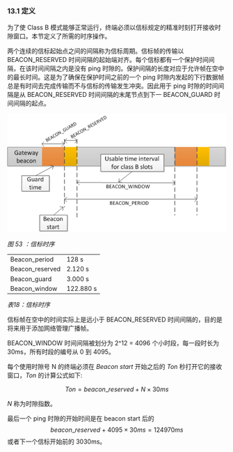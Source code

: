 ### 13.1 定义

为了使 Class B 模式能够正常运行，终端必须以信标规定的精准时刻打开接收时隙窗口。本节定义了所需的时序操作。

两个连续的信标起始点之间的间隔称为信标周期。信标帧的传输以 BEACON_RESERVED 时间间隔的起始端对齐。每个信标都有一个保护时间间隔，在该时间间隔之内是没有 ping 时隙的。保护间隔的长度对应于允许帧在空中的最长时间。这是为了确保在保护时间之前的一个 ping 时隙内发起的下行数据帧总是有时间去完成传输而不与信标的传输发生冲突。因此用于 ping 时隙的时间间隔是从 BEACON_RESERVED 时间间隔的末尾节点到下一 BEACON_GUARD 时间间隔的起点。

![](/media/Beacon_timing.png)

*图 53 ：信标时序*

<table>
   <tr>
      <td>Beacon_period</td>
      <td>128 s</td>
   </tr>
   <tr>
      <td>Beacon_reserved</td>
      <td>2.120 s</td>
   </tr>
   <tr>
      <td>Beacon_guard</td>
      <td>3.000 s</td>
   </tr>
   <tr>
      <td>Beacon_window</td>
      <td>122.880 s</td>
   </tr>
</table>

*表18：信标时序*


信标帧在空中的时间实际上是远小于 BEACON_RESERVED 时间间隔的，目的是将来用于添加网络管理广播帧。

BEACON_WINDOW 时间间隔被划分为 2^12 = 4096 个小时段，每一段时长为 30ms，所有时段的编号从 0 到 4095。

每个使用时隙号 N 的终端必须在 *Beacon start* 开始之后的 *Ton* 秒打开它的接收窗口，*Ton* 的计算公式如下:

$$ Ton = beacon\_reserved + {N} \times {30ms} $$

*N* 称为时隙指数。

最后一个 ping 时隙的开始时间是在 beacon start 后的 $$ beacon\_reserved + 4095 \times 30 ms = 124970ms $$ 或者下一个信标开始前的 3030ms。

